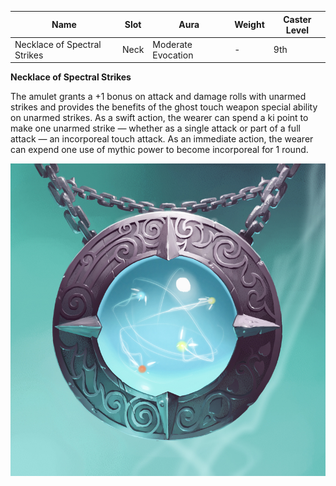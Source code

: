
| Name                         | Slot | Aura               | Weight | Caster Level |
| ---------------------------- | ---- | ------------------ | ------ | ------------ |
| Necklace of Spectral Strikes | Neck | Moderate Evocation | -      | 9th          |

**Necklace of Spectral Strikes**

The amulet grants a +1 bonus on attack and damage rolls with unarmed strikes and provides the benefits of the ghost touch weapon special ability on unarmed strikes. 
As a swift action, the wearer can spend a ki point to make one unarmed strike — whether as a single attack or part of a full attack — an incorporeal touch attack. 
As an immediate action, the wearer can expend one use of mythic power to become incorporeal for 1 round. 

![itemimage]

[itemimage]: https://github.com/FFrisby/PathfinderArcadia/blob/main/Magic%20Items/ItemArt/NecklaceofSpectralStrikes.png


